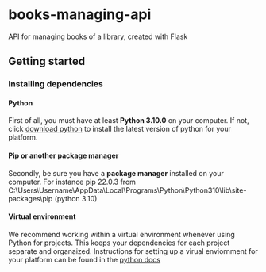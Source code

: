 # books-managing-api
API for managing books of a library, created with Flask
## Getting started
### Installing dependencies
#### Python
First of all, you must have at least **Python 3.10.0** on your computer. 
If not, click [download python](https://www.python.org/downloads/) to install the latest version of python for your platform.
#### Pip or another package manager
Secondly, be sure you have a **package manager** installed on your computer. For instance 
pip 22.0.3 from C:\Users\Username\AppData\Local\Programs\Python\Python310\lib\site-packages\pip (python 3.10)
#### Virtual environment
We recommend working within a virtual environment whenever using Python for projects. This keeps your dependencies for each project separate and organaized. Instructions for setting up a virual enviornment for your platform can be found in the [python docs](https://packaging.python.org/en/latest/guides/installing-using-pip-and-virtual-environments/)
